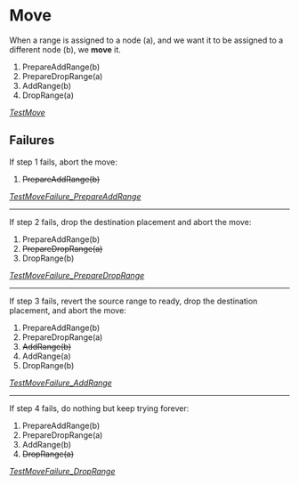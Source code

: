 # Move

When a range is assigned to a node (a), and we want it to be assigned to a
different node (b), we **move** it.

1. PrepareAddRange(b)
2. PrepareDropRange(a)
3. AddRange(b)
4. DropRange(a)

[_TestMove_](https://cs.github.com/adammck/ranger?q=symbol%3ATestMove)

## Failures

If step 1 fails, abort the move:

1. <strike>PrepareAddRange(b)</strike>

[_TestMoveFailure_PrepareAddRange_](https://cs.github.com/adammck/ranger?q=symbol%3ATestMoveFailure_PrepareAddRange)

---

If step 2 fails, drop the destination placement and abort the move:

1. PrepareAddRange(b)
2. <strike>PrepareDropRange(a)</strike>
3. DropRange(b)

[_TestMoveFailure_PrepareDropRange_](https://cs.github.com/adammck/ranger?q=symbol%3ATestMoveFailure_PrepareDropRange)

---

If step 3 fails, revert the source range to ready, drop the destination
placement, and abort the move:

1. PrepareAddRange(b)
2. PrepareDropRange(a)
3. <strike>AddRange(b)</strike>
4. AddRange(a)
5. DropRange(b)

[_TestMoveFailure_AddRange_](https://cs.github.com/adammck/ranger?q=symbol%3ATestMoveFailure_AddRange)

---

If step 4 fails, do nothing but keep trying forever:

1. PrepareAddRange(b)
2. PrepareDropRange(a)
3. AddRange(b)
4. <strike>DropRange(a)</strike>

[_TestMoveFailure_DropRange_](https://cs.github.com/adammck/ranger?q=symbol%3ATestMoveFailure_DropRange)
